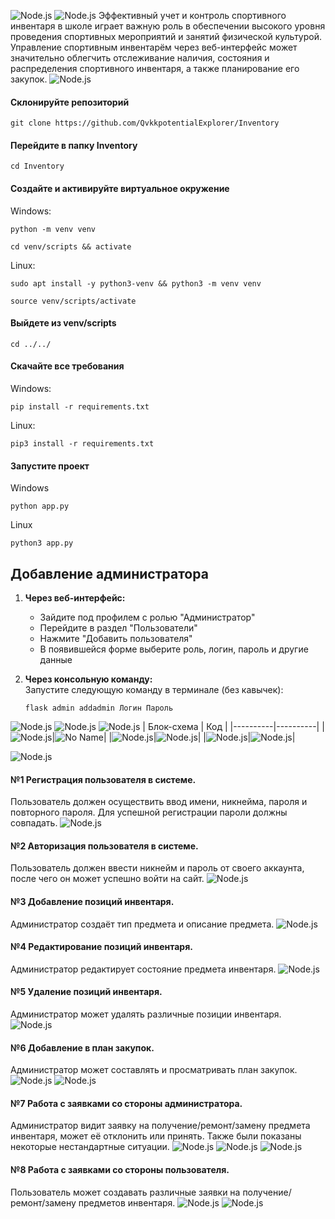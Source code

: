 ![Node.js](/docs/img/InventoryCRM.png)
![Node.js](/docs/img/About.png)
Эффективный учет и контроль спортивного инвентаря в школе играет
важную роль в обеспечении высокого уровня проведения спортивных
мероприятий и занятий физической культурой. \
Управление спортивным инвентарём через веб-интерфейс может значительно облегчить отслеживание наличия, состояния и
распределения спортивного инвентаря, а также планирование его закупок.
![Node.js](/docs/img/Start.png)
  #### Склонируйте репозиторий
  ```
  git clone https://github.com/QvkkpotentialExplorer/Inventory
  ```
  #### Перейдите в папку Inventory
  ```
  cd Inventory
  ```
  #### Создайте и активируйте виртуальное окружение 
  Windows:
  ```
  python -m venv venv
  ```
  ```
  cd venv/scripts && activate
  ```
  Linux:
  ```
  sudo apt install -y python3-venv && python3 -m venv venv
  ```
  ```
  source venv/scripts/activate
  ```
  #### Выйдете из venv/scripts
  ```
  cd ../../
  ```
  #### Скачайте все требования
  Windows:
  ```
  pip install -r requirements.txt
  ```
  Linux:
  ```
  pip3 install -r requirements.txt
  ```
   #### Запустите проект
   Windows
  ```
  python app.py
  ```
  Linux
  ```
python3 app.py
  ```
## Добавление администратора  
1. **Через веб-интерфейс:**  
   - Зайдите под профилем с ролью "Администратор"  
   - Перейдите в раздел "Пользователи"  
   - Нажмите "Добавить пользователя"  
   - В появившейся форме выберите роль, логин, пароль и другие данные  

2. **Через консольную команду:**  
   Запустите следующую команду в терминале (без кавычек):  

   ```
   flask admin addadmin Логин Пароль 
   ```


![Node.js](/docs/img/Block.png)
![Node.js](/docs/img/db_design.jpg)
![Node.js](/docs/img/Func.png)
| Блок-схема | Код |
|----------|----------|
|![Node.js](/docs/img/Получение.png)|![No Name](/docs/img/Получение_код.jpg)|
|![Node.js](/docs/img/Замена.png)|![Node.js](/docs/img/Замена_код.jpg)|
|![Node.js](/docs/img/Ремонт.png)|![Node.js](/docs/img/Ремонт_код.jpg)|


![Node.js](/docs/img/Inter.png)

#### №1  Регистрация пользователя в системе.
Пользователь должен осуществить ввод имени, никнейма, пароля и повторного пароля. Для успешной регистрации пароли должны совпадать.
![Node.js](/docs/img/Регистрация.png)

#### №2  Авторизация пользователя в системе.
Пользователь должен ввести никнейм и пароль от своего аккаунта, после чего он может успешно войти на сайт.
![Node.js](/docs/img/Авторизация.png)

#### №3  Добавление позиций инвентаря.
Администратор создаёт тип предмета и описание предмета.
![Node.js](/docs/img/Создание_инвентаря.jpg)

#### №4  Редактирование позиций инвентаря.
Администратор редактирует состояние предмета инвентаря.
![Node.js](docs/img/Редактирование.jpg)

#### №5  Удаление позиций инвентаря.
Администратор может удалять различные позиции инвентаря.
![Node.js](docs/img/Удаление1.jpg)

#### №6  Добавление в план закупок.
Администратор может составлять и просматривать план закупок.
![Node.js](docs/img/Добавление_плана.jpg)
![Node.js](docs/img/Добавление_плана1.jpg)

#### №7  Работа с заявками со стороны администратора.
Администратор видит заявку на получение/ремонт/замену предмета инвентаря, может её отклонить или принять. Также были показаны некоторые нестандартные ситуации. 
![Node.js](docs/img/Заявки.jpg)
![Node.js](docs/img/Заявки--.jpg)
![Node.js](docs/img/Заявки-2.jpg)

#### №8  Работа с заявками со стороны пользователя.
Пользователь может создавать различные заявки на получение/ремонт/замену предметов инвентаря. 
![Node.js](docs/img/Заявки-1.jpg)
![Node.js](docs/img/Заявки-.jpg)












